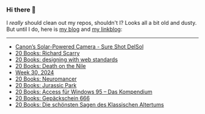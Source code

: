 ### Hi there 👋

I _really_ should clean out my repos, shouldn't I? Looks all a bit old and dusty. But until I do, here is [my blog](https://lostfocus.de/) and [my linkblog](https://dominikschwind.com/links):

--- 

<!-- POST-LIST:START -->
- [Canon’s Solar-Powered Camera - Sure Shot DelSol](https://www.youtube.com/watch?v=MDcpKXHjd2Q)
- [20 Books: Richard Scarry](https://lostfocus.de/2024/07/31/20-books-richard-scarry/)
- [20 Books: designing with web standards](https://lostfocus.de/2024/07/30/20-books-designing-with-web-standards/)
- [20 Books: Death on the Nile](https://lostfocus.de/2024/07/29/20-books-death-on-the-nile/)
- [Week 30, 2024](https://lostfocus.de/2024/07/28/week-30-2024/)
- [20 Books: Neuromancer](https://lostfocus.de/2024/07/28/20-books-neuromancer/)
- [20 Books: Jurassic Park](https://lostfocus.de/2024/07/27/20-books-jurassic-park/)
- [20 Books: Access für Windows 95 – Das Kompendium](https://lostfocus.de/2024/07/26/20-books-access-fur-windows-95-das-kompendium/)
- [20 Books: Gepäckschein 666](https://lostfocus.de/2024/07/25/20-books-gepackschein-666/)
- [20 Books: Die schönsten Sagen des Klassischen Altertums](https://lostfocus.de/2024/07/24/20-books-die-schonsten-sagen-des-klassischen-altertums/)
<!-- POST-LIST:END -->

<!--
**lostfocus/lostfocus** is a ✨ _special_ ✨ repository because its `README.md` (this file) appears on your GitHub profile.

Here are some ideas to get you started:

- 🔭 I’m currently working on ...
- 🌱 I’m currently learning ...
- 👯 I’m looking to collaborate on ...
- 🤔 I’m looking for help with ...
- 💬 Ask me about ...
- 📫 How to reach me: ...
- 😄 Pronouns: ...
- ⚡ Fun fact: ...
-->
